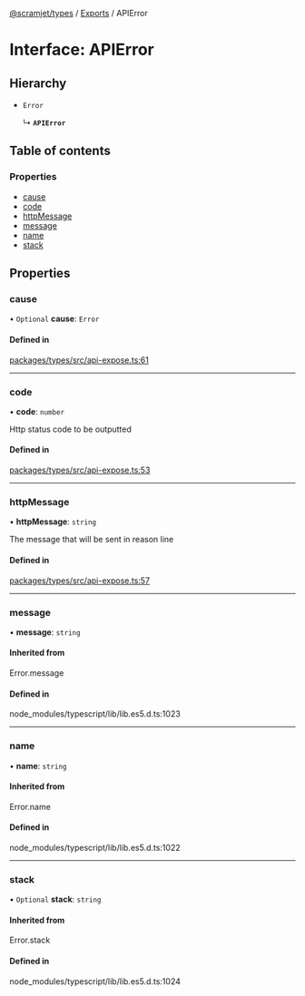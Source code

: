 [@scramjet/types](../README.md) / [Exports](../modules.md) / APIError

# Interface: APIError

## Hierarchy

- `Error`

  ↳ **`APIError`**

## Table of contents

### Properties

- [cause](APIError.md#cause)
- [code](APIError.md#code)
- [httpMessage](APIError.md#httpmessage)
- [message](APIError.md#message)
- [name](APIError.md#name)
- [stack](APIError.md#stack)

## Properties

### cause

• `Optional` **cause**: `Error`

#### Defined in

[packages/types/src/api-expose.ts:61](https://github.com/scramjetorg/transform-hub/blob/HEAD/packages/types/src/api-expose.ts#L61)

___

### code

• **code**: `number`

Http status code to be outputted

#### Defined in

[packages/types/src/api-expose.ts:53](https://github.com/scramjetorg/transform-hub/blob/HEAD/packages/types/src/api-expose.ts#L53)

___

### httpMessage

• **httpMessage**: `string`

The message that will be sent in reason line

#### Defined in

[packages/types/src/api-expose.ts:57](https://github.com/scramjetorg/transform-hub/blob/HEAD/packages/types/src/api-expose.ts#L57)

___

### message

• **message**: `string`

#### Inherited from

Error.message

#### Defined in

node_modules/typescript/lib/lib.es5.d.ts:1023

___

### name

• **name**: `string`

#### Inherited from

Error.name

#### Defined in

node_modules/typescript/lib/lib.es5.d.ts:1022

___

### stack

• `Optional` **stack**: `string`

#### Inherited from

Error.stack

#### Defined in

node_modules/typescript/lib/lib.es5.d.ts:1024
